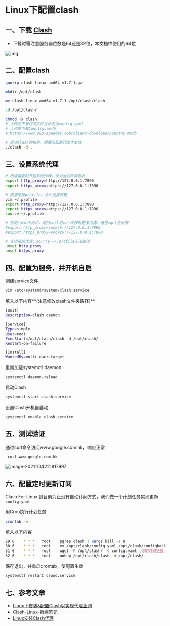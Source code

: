 # Linux下配置clash

## 一、下载 [Clash](https://github.com/Dreamacro/clash/releases)

-   下载时需注意服务器位数是64还是32位，本文档中使用的64位

![img](https://gitee.com/jxprog/PicBed/raw/master/md/2021/11/04-211237.png)

## 二、配置clash

```bash
gunzip clash-linux-amd64-v1.7.1.gz

mkdir /opt/clash

mv clash-linux-amd64-v1.7.1 /opt/clash/clash

cd /opt/clash/

chmod +x clash
# 上传或下载订阅文件并命名为config.yaml
# 上传或下载Country.mmdb 
# https://www.sub-speeder.com/client-download/Country.mmdb

# 启动clash的指令，需要先配置代理才生效
./clash -d .
```

## 三、设置系统代理

```bash
# 根据需要时开启系统代理，仅对当前终端有效
export http_proxy=http://127.0.0.1:7890
export https_proxy=https://127.0.0.1:7890

# 直接配置profile，永久设置代理
vim ~/.profile
export http_proxy=http://127.0.0.1:7890
export https_proxy=https://127.0.0.1:7890
source ~/.profile

# 使用socks5协议，通过curl可以一次获取更多内容，但是wget会出错
#export http_proxy=socks5://127.0.0.1:7890
#export https_proxy=socks5://127.0.0.1:7890

# 关闭系统代理，source ~/.profile无法取消
unset http_proxy
unset https_proxy
```

## 四、配置为服务，并开机自启

创建service文件

```bash
vim /etc/systemd/system/clash.service
```

填入以下内容**(注意修改clash文件夹路径)**

```bash
[Unit]
Description=clash daemon

[Service]
Type=simple
User=root
ExecStart=/opt/clash/clash -d /opt/clash/
Restart=on-failure

[Install]
WantedBy=multi-user.target
```

重新加载systemctl daemon

```bash
systemctl daemon-reload
```

启动Clash

```bash
systemctl start clash.service
```

设置Clash开机自启动

```bash
systemctl enable clash.service
```

## 五、测试验证

通过curl命令访问www.google.com.hk，响应正常

```bash
 curl www.google.com.hk
```

![image-20211104221817997](https://gitee.com/jxprog/PicBed/raw/master/md/2021/11/09-150138.png)

## 六、配置定时更新订阅

Clash For Linux 到目前为止没有自动订阅方式，我们做一个计划任务实现更新`config.yaml`

用Cron执行计划任务

```bash
crontab -e
```

填入以下内容

```bash
29 6    * * *   root    pgrep clash | xargs kill -s 9 
30 6    * * *   root    mv /opt/clash/config.yaml /opt/clash/configbackup.yaml 
31 6    * * *   root    wget -P /opt/clash/ -O config.yaml [你的订阅链接]
32 6    * * *   root    nohup /opt/clash/clash -d /opt/clash/
```

保存退出，并重启crontab，使配置生效

```bash
systemctl restart crond.service
```

## 七、参考文章

-   [Linux下安装&配置Clash以实现代理上网](https://zhuanlan.zhihu.com/p/369344633)
-   [Clash-Linux-折腾笔记](https://github.com/yuanlam/Clash-Linux#enjoy)
-   [Linux安装Clash代理](https://www.cnblogs.com/lfri/p/15265108.html)